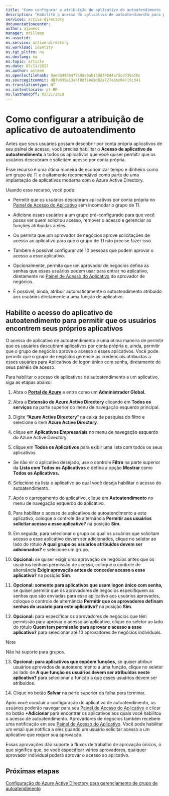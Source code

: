 ```yaml
---
title: "Como configurar a atribuição de aplicativo de autoatendimento | Microsoft Docs"
description: "Habilite o acesso do aplicativo de autoatendimento para permitir que os usuários encontrem seus próprios aplicativos"
services: active-directory
documentationcenter: 
author: ajamess
manager: mtillman
ms.assetid: 
ms.service: active-directory
ms.workload: identity
ms.tgt_pltfrm: na
ms.devlang: na
ms.topic: article
ms.date: 07/11/2017
ms.author: asteen
ms.openlocfilehash: 8aeda498847759debab18ddf4b44a75cd739a56c
ms.sourcegitcommit: d87b039e13a5f8df1ee9d82a727e6bc04715c341
ms.translationtype: HT
ms.contentlocale: pt-BR
ms.lasthandoff: 02/21/2018
---
```

# <a name="how-to-configure-self-service-application-assignment"></a>Como configurar a atribuição de aplicativo de autoatendimento

Antes que seus usuários possam descobrir por conta própria aplicativos de seu painel de acesso, você precisa habilitar o **Acesso de aplicativo de autoatendimento** a todos os aplicativos que você quiser permitir que os usuários descubram e solicitem acesso por conta própria.

Esse recurso é uma ótima maneira de economizar tempo e dinheiro como um grupo de TI e é altamente recomendável como parte de uma implantação de aplicativos moderna com o Azure Active Directory.

Usando esse recurso, você pode:

-   Permitir que os usuários descubram aplicativos por conta própria no [Painel de Acesso do Aplicativo](https://myapps.microsoft.com/) sem incomodar o grupo de TI.

-   Adicione esses usuários a um grupo pré-configurado para que você possa ver quem solicitou acesso, remover o acesso e gerenciar as funções atribuídas a eles.

-   Ou permita que um aprovador de negócios aprove solicitações de acesso ao aplicativo para que o grupo de TI não precise fazer isso.

-   Também é possível configurar até 10 pessoas que podem aprovar o acesso a esse aplicativo.

-   Opcionalmente, permita que um aprovador de negócios defina as senhas que esses usuários podem usar para entrar no aplicativo, diretamente no [Painel de Acesso do Aplicativo](https://myapps.microsoft.com/) do aprovador de negócios.

-   É possível, ainda, atribuir automaticamente o autoatendimento atribuído aos usuários diretamente a uma função de aplicativo.

## <a name="enable-self-service-application-access-to-allow-users-to-find-their-own-applications"></a>Habilite o acesso do aplicativo de autoatendimento para permitir que os usuários encontrem seus próprios aplicativos

O acesso de aplicativo de autoatendimento é uma ótima maneira de permitir que os usuários descubram aplicativos por conta própria e, ainda, permitir que o grupo de negócios aprove o acesso a esses aplicativos. Você pode permitir que o grupo de negócios gerencie as credenciais atribuídas a esses usuários para Aplicativos de logon único com senha, diretamente de seus painéis de acesso.

Para habilitar o acesso de aplicativos de autoatendimento a um aplicativo, siga as etapas abaixo:

1.  Abra o [**Portal do Azure**](https://portal.azure.com/) e entre como um **Administrador Global.**

2.  Abra a **Extensão do Azure Active Directory** clicando em **Todos os serviços** na parte superior do menu de navegação esquerdo principal.

3.  Digite **“Azure Active Directory**” na caixa de pesquisa do filtro e selecione o item **Azure Active Directory**.

4.  clique em **Aplicativos Empresariais** no menu de navegação esquerdo do Azure Active Directory.

5.  clique em **Todos os Aplicativos** para exibir uma lista com todos os seus aplicativos.

  * Se não vir o aplicativo desejado, use o controle **Filtro** na parte superior da **Lista com Todos os Aplicativos** e defina a opção **Mostrar** como **Todos os Aplicativos.**

6.  Selecione na lista o aplicativo ao qual você deseja habilitar o acesso do autoatendimento.

7.  Após o carregamento do aplicativo, clique em **Autoatendimento** no menu de navegação esquerdo do aplicativo.

8.  Para habilitar o acesso de aplicativos de autoatendimento a este aplicativo, coloque o controle de alternância **Permitir aos usuários solicitar acesso a esse aplicativo?** na posição **Sim.**

9.  Em seguida, para selecionar o grupo ao qual os usuários que solicitam acesso a esse aplicativo devem ser adicionados, clique no seletor ao lado do rótulo **A qual grupo os usuários atribuídos devem ser adicionados?** e selecione um grupo.

10. **Opcional:** se quiser exigir uma aprovação de negócios antes que os usuários tenham permissão de acesso, coloque o controle de alternância **Exigir aprovação antes de conceder acesso a esse aplicativo?** na posição **Sim**.

11. **Opcional: somente para aplicativos que usam logon único com senha,** se quiser permitir que os aprovadores de negócios especifiquem as senhas que são enviadas para esse aplicativo aos usuários aprovados, coloque o controle de alternância **Permitir que os aprovadores definam senhas do usuário para este aplicativo?** na posição **Sim**.

12. **Opcional:** para especificar os aprovadores de negócios que têm permissão para aprovar o acesso ao aplicativo, clique no seletor ao lado do rótulo **Quem tem permissão para aprovar o acesso a esse aplicativo?** para selecionar até 10 aprovadores de negócios individuais.

   >[!NOTE]
   >Não há suporte para grupos.
   >
   >

13. **Opcional:** **para aplicativos que expõem funções**, se quiser atribuir usuários aprovados de autoatendimento a uma função, clique no seletor ao lado de **A que função os usuários devem ser atribuídos neste aplicativo?** para selecionar a função a que esses usuários devem ser atribuídos.

14. Clique no botão **Salvar** na parte superior da folha para terminar.

Após você concluir a configuração do aplicativo de autoatendimento, os usuários poderão navegar para seu [Painel de Acesso do Aplicativo](https://myapps.microsoft.com/) e clicar no botão **+Adicionar** para encontrar os aplicativos aos quais você habilitou o acesso de autoatendimento. Aprovadores de negócios também recebem uma notificação em seu [Painel de Acesso do Aplicativo](https://myapps.microsoft.com/). Você pode habilitar um email que notifica a eles quando um usuário solicitar acesso a um aplicativo que requer sua aprovação. 

Essas aprovações dão suporte a fluxos de trabalho de aprovação únicos, o que significa que, se você especificar vários aprovadores, qualquer aprovador individual poderá aprovar o acesso ao aplicativo.

## <a name="next-steps"></a>Próximas etapas
[Configuração do Azure Active Directory para gerenciamento de grupo de autoatendimento](active-directory-accessmanagement-self-service-group-management.md)
